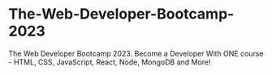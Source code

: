 # The-Web-Developer-Bootcamp-2023
 The Web Developer Bootcamp 2023. Become a Developer With ONE course - HTML, CSS, JavaScript, React, Node, MongoDB and More!
